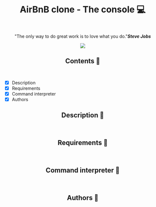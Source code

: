 <h1 align="center">AirBnB clone - The console 💻</h1> <br>

<div align="center">

<p>"The only way to do great work is to love what you do."<b><i>Steve Jobs</b></i></p>

<img src= "https://www.tabbykatz.com/hbnb.png" >

</div>

<h2 align="center">Contents 📄</h2> <br>

- [x] Description
- [x] Requirements
- [x] Command interpreter
- [x] Authors

<h2 align="center">Description 📑</h2> <br>

<h2 align="center">Requirements 📑</h2> <br>

<h2 align="center">Command interpreter 📑</h2> <br>

<h2 align="center">Authors 📑</h2> <br>
